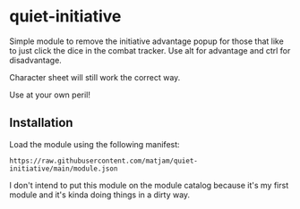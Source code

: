 # quiet-initiative

Simple module to remove the initiative advantage popup for those that like to just click the dice in the combat tracker. Use alt for advantage and ctrl for disadvantage.

Character sheet will still work the correct way.

Use at your own peril!

## Installation

Load the module using the following manifest:

```
https://raw.githubusercontent.com/matjam/quiet-initiative/main/module.json
```

I don't intend to put this module on the module catalog because it's my first module and it's kinda doing things in a dirty way.
